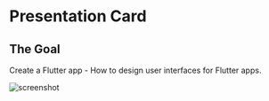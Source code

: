 # Presentation Card

## The Goal

Create a Flutter app - How to design user interfaces for Flutter apps.

![screenshot](https://github.com/user-attachments/assets/1d94efb9-77cd-4253-b476-8acfeb8955e7)
